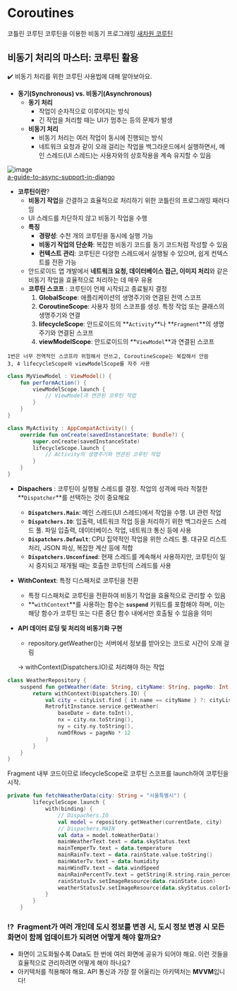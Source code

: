 # Coroutines
코틀린 코루틴 코루틴을 이용한 비동기 프로그래밍
[새차원 코루틴](https://www.inflearn.com/course/%EC%83%88%EC%B0%A8%EC%9B%90-%EC%BD%94%ED%8B%80%EB%A6%B0-%EC%BD%94%EB%A3%A8%ED%8B%B4#curriculum)

## 비동기 처리의 마스터: 코루틴 활용

<aside>
✔️ 비동기 처리를 위한 코루틴 사용법에 대해 알아보아요.

</aside>

- **동기(Synchronous) vs. 비동기(Asynchronous)**
    - **동기 처리**
        - 작업이 순차적으로 이루어지는 방식
        - 긴 작업을 처리할 때는 UI가 멈추는 등의 문제가 발생
    - **비동기 처리**
        - 비동기 처리는 여러 작업이 동시에 진행되는 방식
        - 네트워크 요청과 같이 오래 걸리는 작업을 백그라운드에서 실행하면서, 메인 스레드(UI 스레드)는 사용자와의 상호작용을 계속 유지할 수 있음
     

![image](https://github.com/chihyeonwon/Coroutines/assets/58906858/0df2beda-38e2-4db5-865a-46996b23d45c)      
[a-guide-to-async-support-in-django](https://xn--dev-c28m.to/pragativerma18/unlocking-performance-a-guide-to-async-support-in-django-2jdj)     

- **코루틴이란**?
    - **비동기 작업**을 간결하고 효율적으로 처리하기 위한 코틀린의 프로그래밍 패러다임
    - UI 스레드를 차단하지 않고 비동기 작업을 수행
    - **특징**
        - **경량성**: 수천 개의 코루틴을 동시에 실행 가능
        - **비동기 작업의 단순화**: 복잡한 비동기 코드를 동기 코드처럼 작성할 수 있음
        - **컨텍스트 관리**: 코루틴은 다양한 스레드에서 실행될 수 있으며, 쉽게 컨텍스트를 전환 가능
    - 안드로이드 앱 개발에서 **네트워크 요청, 데이터베이스 접근, 이미지 처리**와 같은 비동기 작업을 효율적으로 처리하는 데 매우 유용
    - **코루틴 스코프** : 코루틴이 언제 시작되고 종료될지 결정
        1. **GlobalScope**: 애플리케이션의 생명주기와 연결된 전역 스코프
        2. **CoroutineScope**: 사용자 정의 스코프를 생성. 특정 작업 또는 클래스의 생명주기와 연결
        3. **lifecycleScope**: 안드로이드의 **`Activity`**나 **`Fragment`**의 생명주기와 연결된 스코프
        4. **viewModelScope**: 안드로이드의 **`ViewModel`**과 연결된 스코프
```
1번은 너무 전역적인 스코프라 위험해서 안쓰고, CoroutineScope는 복잡해서 안씀
3, 4 lifecycleScope와 viewModelScope를 자주 사용
```
```kotlin
class MyViewModel : ViewModel() {
    fun performAction() {
        viewModelScope.launch {
            // ViewModel과 연관된 코루틴 작업
        }
    }
}

class MyActivity : AppCompatActivity() {
    override fun onCreate(savedInstanceState: Bundle?) {
        super.onCreate(savedInstanceState)
        lifecycleScope.launch {
            // Activity의 생명주기와 연관된 코루틴 작업
        }
    }
}
```
- **Dispachers** : 코루틴이 실행될 스레드를 결정. 작업의 성격에 따라 적절한 **`Dispatcher`**를 선택하는 것이 중요해요
    - **`Dispatchers.Main`**: 메인 스레드(UI 스레드)에서 작업을 수행. UI 관련 작업
    - **`Dispatchers.IO`**: 입출력, 네트워크 작업 등을 처리하기 위한 백그라운드 스레드 풀. 파일 입출력, 데이터베이스 작업, 네트워크 통신 등에 사용
    - **`Dispatchers.Default`**: CPU 집약적인 작업을 위한 스레드 풀. 대규모 리스트 처리, JSON 파싱, 복잡한 계산 등에 적합
    - **`Dispatchers.Unconfined`**: 현재 스레드를 계속해서 사용하지만, 코루틴이 일시 중지되고 재개될 때는 호출한 코루틴의 스레드를 사용
    
- **WithContext**: 특정 디스패처로 코루틴을 전환
    - 특정 디스패처로 코루틴을 전환하여 비동기 작업을 효율적으로 관리할 수 있음
    - **`withContext`**를 사용하는 함수는 **`suspend`** 키워드를 포함해야 하며, 이는 해당 함수가 코루틴 또는 다른 중단 함수 내에서만 호출될 수 있음을 의미

- **API 데이터 로딩 및 처리의 비동기화 구현**
    - repository.getWeather()는 서버에서 정보를 받아오는 코드로 시간이 오래 걸림
    
    → withContext(Dispatchers.IO)로 처리해야 하는 작업
```kotlin
class WeatherRepository {
    suspend fun getWeather(date: String, cityName: String, pageNo: Int = 1): WeatherModel {
        return withContext(Dispatchers.IO) {
            val city = cityList.find { it.name == cityName } ?: cityList.first()
            RetrofitInstance.service.getWeather(
                baseDate = date.toInt(),
                nx = city.nx.toString(),
                ny = city.ny.toString(),
                numOfRows = pageNo * 12
            )
        }
    }
}
```
Fragment 내부 코드이므로 lifecycleScope로 코루틴 스코프를 launch하여 코루틴을 시작.
```kotlin
private fun fetchWeatherData(city: String = "서울특별시") {
        lifecycleScope.launch {
            with(binding) {
                // Dispachers.IO
                val model = repository.getWeather(currentDate, city)
                // Dispachers.MAIN
                val data = model.toWeatherData()
                mainWeatherText.text = data.skyStatus.text
                mainTemperTv.text = data.temperature
                mainRainTv.text = data.rainState.value.toString()
                mainWaterTv.text = data.humidity
                mainWindTv.text = data.windSpeed
                mainRainPercentTv.text = getString(R.string.rain_percent, data.rainPercent)
                rainStatusIv.setImageResource(data.rainState.icon)
                weatherStatusIv.setImageResource(data.skyStatus.colorIcon)
            }
        }
    }
```
### ⁉️  Fragment가 여러 개인데 도시 정보를 변경 시, 도시 정보 변경 시 모든 화면이 함께 업데이트가 되려면 어떻게 해야 할까요?

- 화면이 고도화될수록 Data도 한 번에 여러 화면에 공유가 되어야 해요. 이런 것들을 효율적으로 관리하려면 어떻게 해야 하나요?
- 아키텍처를 적용해야 해요. API 통신과 가장 잘 어울리는 아키텍처는 **MVVM**입니다!

